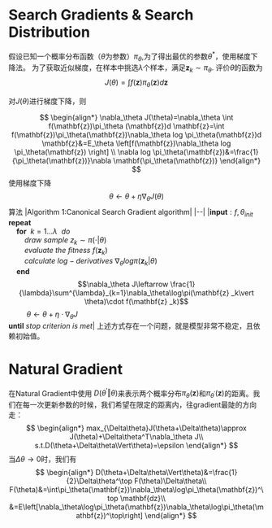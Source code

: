 # Search Gradients & Search Distribution
假设已知一个概率分布函数（$\theta$为参数）$\pi_{\theta}$,为了得出最优的参数$\theta^*$，使用梯度下降法。
为了获取近似梯度，在样本中挑选$\lambda$个样本，满足$\mathbf{z} _k\sim \pi_\theta$.
评价$\theta$的函数为
$$
J(\theta)=\int f(\mathbf{z})\pi_{\theta} (\mathbf{z})d \mathbf{z}
$$

对$J(\theta)$进行梯度下降，则


$$
\begin{align*}
\nabla_\theta J(\theta)=\nabla_\theta \int f(\mathbf{z})\pi_\theta (\mathbf{z})d \mathbf{z}=\int f(\mathbf{z})\pi_\theta(\mathbf{z})\nabla_\theta log \pi_\theta(\mathbf{z})d \mathbf{z}&=E_\theta \left[f(\mathbf{z})\nabla_\theta log \pi_\theta(\mathbf{z}) \right] \\
\nabla log \pi_\theta(\mathbf{z})&=\frac{1}{\pi_\theta(\mathbf{z})}\nabla \mathbf{\pi_\theta(\mathbf{z})}
\end{align*}
$$
使用梯度下降
$$
    \theta\leftarrow\theta+\eta\nabla_\theta J(\theta)
$$
算法
|Algorithm 1:Canonical Search Gradient algorithm|
|--|
|$\mathbf{input}:f,\theta_{init}$<br/>$\mathbf{repeat}$ <br/>$\ \ \ \ \mathbf{for}\ \  k=1\dots\lambda \ \ do$<br/>$\ \ \ \ \ \ \ \ draw\ sample\ z_k \sim \pi(\cdot\vert\theta)$<br/>$\ \ \ \ \ \ \ \ evaluate\  the\  fitness\ f(\mathbf{z}_k)$<br/> $\ \ \ \ \ \ \ \  calculate\ log-derivatives\ \nabla_\theta log \pi(\mathbf{z} _k\vert \theta)$<br/>$\ \ \ \ \mathbf{end}$<br/>$$\nabla_\theta J\leftarrow \frac{1}{\lambda}\sum^{\lambda}_{k=1}\nabla_\theta\log\pi(\mathbf{z} _k\vert \theta)\cdot f(\mathbf{z} _k)$$ $\ \ \ \ \ \ \ \ \ \theta\leftarrow \theta + \eta\cdot\nabla_\theta J$<br/> $\mathbf{until} \ stop\ criterion\ is\ met$|
上述方式存在一个问题，就是模型非常不稳定，且依赖初始值。
# Natural Gradient
在Natural Gradient中使用 $D(\theta^{'}\Vert\theta)$来表示两个概率分布$\pi_\theta(\mathbf{z})$和$\pi_{\theta^{'}}(\mathbf{z})$的距离。我们在每一次更新参数的时候，我们希望在限定的距离内，往gradient最陡的方向走：
$$
\begin{align*}
max_{\Delta\theta}J(\theta+\Delta\theta)\approx J(\theta)+\Delta\theta^T\nabla_\theta J\\
s.t.D(\theta+\Delta\theta\Vert\theta)=\epsilon
\end{align*}
$$
当$\Delta\theta\rightarrow 0$时，我们有
$$
\begin{align*}
D(\theta+\Delta\theta\Vert\theta)&=\frac{1}{2}\Delta\theta^\top F(\theta)\Delta\theta\\
F(\theta)&=\int\pi_\theta(\mathbf{z})\nabla_\theta\log\pi_\theta(\mathbf{z})^\top \mathbf{dz}\\
&=E\left[\nabla_\theta\log\pi_\theta(\mathbf{z})\nabla_\theta\log\pi_\theta(\mathbf{z})^\top\right]
\end{align*}
$$